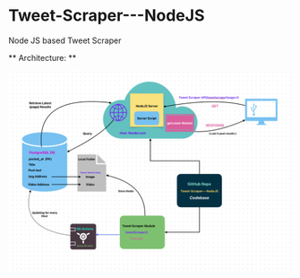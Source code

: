 # Tweet-Scraper---NodeJS
Node JS based Tweet Scraper

** Architecture: **

![Architecture](architecture.png)
